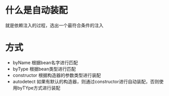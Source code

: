 # 什么是自动装配
就是依赖注入的过程，选出一个最符合条件的注入
# 方式
- byName 根据bean名字进行匹配
- byType 根据bean类型进行匹配
- constructor 根据构造器的参数类型进行装配
- autodetect 如果有默认的构造器，则通过constructor进行自动装配，否则使用byTYpe方式进行装配